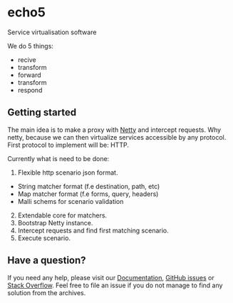 # echo5
Service virtualisation software

We do 5 things:

- recive
- transform
- forward
- transform
- respond

## Getting started

The main idea is to make a proxy with [Netty](https://netty.io/) and intercept requests.
Why netty, because we can then virtualize services accessible by any protocol.
First protocol to implement will be: HTTP.

Currently what is need to be done:

1. Flexible http scenario json format.
  * String matcher format (f.e destination, path, etc)
  * Map matcher format (f.e forms, query, headers) 
  * Malli schems for scenario validation
2. Extendable core for matchers.
3. Bootstrap Netty instance.
4. Intercept requests and find first matching scenario.
5. Execute scenario.


## Have a question?

If you need any help, please visit our [Documentation][], [GitHub issues][] or [Stack Overflow][]. Feel free to file an issue if you do not manage to find any solution from the archives.

[GitHub issues]: https://github.com/smogstate/echo5/issues?q=is%3Aissue+label%3Aquestion+
[Stack Overflow]: http://stackoverflow.com/questions/tagged/echo5
[Documentation]: https://github.com/smogstate/echo5/blob/master/doc/intro.md
